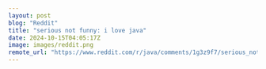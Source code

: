 ```yaml
---
layout: post
blog: "Reddit"
title: "serious not funny: i love java"
date: 2024-10-15T04:05:17Z
image: images/reddit.png
remote_url: "https://www.reddit.com/r/java/comments/1g3z9f7/serious_not_funny_i_love_java/"
---
```

